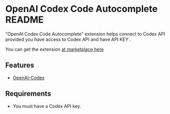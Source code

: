 # OpenAI Codex Code Autocomplete README

"OpenAI Codex Code Autocomplete" extension helps connect to Codex API provided you have access to Codex API and have API KEY .

You can get the extension [at marketplace here](https://marketplace.visualstudio.com/items?itemName=OpenAICodexCodeAutoComplete.openaicodexcodeautocomplete)

## Features

- [OpenAI-Codex](https://openai.com/blog/openai-codex/)

## Requirements

- You must have a Codex API key.
